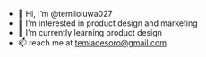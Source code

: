 - 👋 Hi, I’m @temiloluwa027
- 👀 I’m interested in product design and marketing
- 🌱 I’m currently learning product design
- 📫 reach me at temiadesoro@gmail.com
